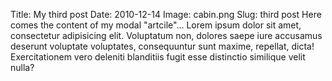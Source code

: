 Title: My third post
Date: 2010-12-14
Image: cabin.png
Slug: third post
Here comes the content of my modal "artcile"... Lorem ipsum dolor sit amet, consectetur adipisicing elit. Voluptatum non, dolores saepe iure accusamus deserunt voluptate voluptates, consequuntur sunt maxime, repellat, dicta! Exercitationem vero deleniti blanditiis fugit esse distinctio similique velit nulla?
